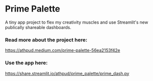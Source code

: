 # Prime Palette

A tiny app project to flex my creativity muscles and use Streamlit's new publically shareable dashboards. 

### Read more about the project here:
https://athpud.medium.com/prime-palette-56ea2153f42e
### Use the app here: 
https://share.streamlit.io/athpud/prime_palette/prime_dash.py
